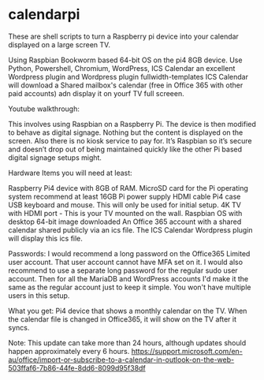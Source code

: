 # calendarpi

These are shell scripts to turn a Raspberry pi device into your calendar displayed on a large screen TV.

Using Raspbian Bookworm based 64-bit OS on the pi4 8GB device.
Use Python, Powershell, Chromium, WordPress, ICS Calendar an excellent Wordpress plugin and Wordpress plugin fullwidth-templates
ICS Calendar will download a Shared mailbox's calendar (free in Office 365 with other paid accounts)
 adn display it on yourf TV full screeen. 
 
 Youtube walkthrough: 

This involves using Raspbian on a Raspberry Pi. The device is then modified to behave as digital signage. Nothing but the content is displayed on the screen. Also there is no kiosk service to pay for. It’s Raspbian so it’s secure and doesn’t drop out of being maintained quickly like the other Pi based digital signage setups might.

Hardware Items you will need at least:

Raspberry Pi4 device with 8GB of RAM.
MicroSD card for the Pi operating system recommend at least 16GB
Pi power supply
HDMI cable
Pi4 case
USB keyboard and mouse. This will only be used for initial setup.
4K TV with HDMI port - This is your TV mounted on the wall.
Raspbian OS with desktop 64-bit image downloaded
An Office 365 account with a shared calendar shared publicly via an ics file. The ICS Calendar Wordpress plugin will display this ics file. 


Passwords: I would recommend a long password on the Office365 Limited user account. That user account cannot have MFA set on it. I would also recommend to use a separate long password for the regular sudo user account. Then for all the MariaDB and WordPress accounts I'd make it the same as the regular account just to keep it simple. You won't have multiple users in this setup.

What you get: Pi4 device that shows a monthly calendar on the TV. When the calendar file is changed in Office365, it will show on the TV after it syncs. 

Note: This update can take more than 24 hours, although updates should happen approximately every 6 hours.
[
](https://support.microsoft.com/en-au/office/import-or-subscribe-to-a-calendar-in-outlook-on-the-web-503ffaf6-7b86-44fe-8dd6-8099d95f38df)https://support.microsoft.com/en-au/office/import-or-subscribe-to-a-calendar-in-outlook-on-the-web-503ffaf6-7b86-44fe-8dd6-8099d95f38df

